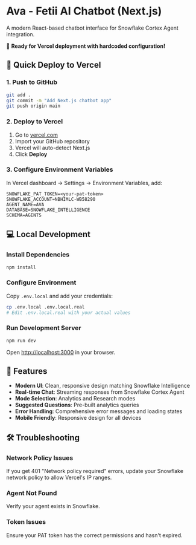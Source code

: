 # Ava - Fetii AI Chatbot (Next.js)

A modern React-based chatbot interface for Snowflake Cortex Agent integration.

🚀 **Ready for Vercel deployment with hardcoded configuration!**

## 🚀 Quick Deploy to Vercel

### 1. Push to GitHub
```bash
git add .
git commit -m "Add Next.js chatbot app"
git push origin main
```

### 2. Deploy to Vercel
1. Go to [vercel.com](https://vercel.com)
2. Import your GitHub repository
3. Vercel will auto-detect Next.js
4. Click **Deploy**

### 3. Configure Environment Variables
In Vercel dashboard → Settings → Environment Variables, add:

```
SNOWFLAKE_PAT_TOKEN=<your-pat-token>
SNOWFLAKE_ACCOUNT=NBHIMLC-WB58290
AGENT_NAME=AVA
DATABASE=SNOWFLAKE_INTELLIGENCE
SCHEMA=AGENTS
```

## 💻 Local Development

### Install Dependencies
```bash
npm install
```

### Configure Environment
Copy `.env.local` and add your credentials:
```bash
cp .env.local .env.local.real
# Edit .env.local.real with your actual values
```

### Run Development Server
```bash
npm run dev
```

Open [http://localhost:3000](http://localhost:3000) in your browser.

## 🎨 Features

- **Modern UI**: Clean, responsive design matching Snowflake Intelligence
- **Real-time Chat**: Streaming responses from Snowflake Cortex Agent
- **Mode Selection**: Analytics and Research modes
- **Suggested Questions**: Pre-built analytics queries
- **Error Handling**: Comprehensive error messages and loading states
- **Mobile Friendly**: Responsive design for all devices

## 🛠️ Troubleshooting

### Network Policy Issues
If you get 401 "Network policy required" errors, update your Snowflake network policy to allow Vercel's IP ranges.

### Agent Not Found
Verify your agent exists in Snowflake.

### Token Issues
Ensure your PAT token has the correct permissions and hasn't expired.